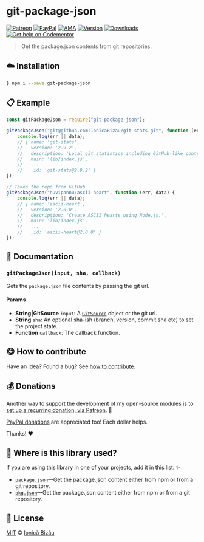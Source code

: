 
# git-package-json

 [![Patreon](https://img.shields.io/badge/Support%20me%20on-Patreon-%23e6461a.svg)][paypal-donations] [![PayPal](https://img.shields.io/badge/%24-paypal-f39c12.svg)][paypal-donations] [![AMA](https://img.shields.io/badge/ask%20me-anything-1abc9c.svg)](https://github.com/IonicaBizau/ama) [![Version](https://img.shields.io/npm/v/git-package-json.svg)](https://www.npmjs.com/package/git-package-json) [![Downloads](https://img.shields.io/npm/dt/git-package-json.svg)](https://www.npmjs.com/package/git-package-json) [![Get help on Codementor](https://cdn.codementor.io/badges/get_help_github.svg)](https://www.codementor.io/johnnyb?utm_source=github&utm_medium=button&utm_term=johnnyb&utm_campaign=github)

> Get the package.json contents from git repositories.

## :cloud: Installation

```sh
$ npm i --save git-package-json
```


## :clipboard: Example



```js
const gitPackageJson = require("git-package-json");

gitPackageJson("git@github.com:IonicaBizau/git-stats.git", function (err, data) {
    console.log(err || data);
    // { name: 'git-stats',
    //   version: '2.9.2',
    //   description: 'Local git statistics including GitHub-like contributions calendars.',
    //   main: 'lib/index.js',
    //   ...
    //   _id: 'git-stats@2.9.2' }
});

// Takes the repo from GitHub
gitPackageJson("nuvipannu/ascii-heart", function (err, data) {
    console.log(err || data);
    // { name: 'ascii-heart',
    //   version: '2.0.0',
    //   description: 'Create ASCII hearts using Node.js.',
    //   main: 'lib/index.js',
    //   ...
    //   _id: 'ascii-heart@2.0.0' }
});
```

## :memo: Documentation


### `gitPackageJson(input, sha, callback)`
Gets the `package.json` file contents by passing the git url.

#### Params
- **String|GitSource** `input`: A [`GitSource`](https://github.com/IonicaBizau/git-source) object or the git url.
- **String** `sha`: An optional sha-ish (branch, version, commit sha etc) to set the project state.
- **Function** `callback`: The callback function.



## :yum: How to contribute
Have an idea? Found a bug? See [how to contribute][contributing].

## :moneybag: Donations

Another way to support the development of my open-source modules is
to [set up a recurring donation, via Patreon][patreon]. :rocket:

[PayPal donations][paypal-donations] are appreciated too! Each dollar helps.

Thanks! :heart:

## :dizzy: Where is this library used?
If you are using this library in one of your projects, add it in this list. :sparkles:


 - [`package.json`](https://github.com/IonicaBizau/pkg.json#readme)—Get the package.json content either from npm or from a git repository.
 - [`pkg.json`](https://github.com/IonicaBizau/pkg.json#readme)—Get the package.json content either from npm or from a git repository.

## :scroll: License

[MIT][license] © [Ionică Bizău][website]

[patreon]: https://www.patreon.com/ionicabizau
[paypal-donations]: https://www.paypal.com/cgi-bin/webscr?cmd=_s-xclick&hosted_button_id=RVXDDLKKLQRJW
[donate-now]: http://i.imgur.com/6cMbHOC.png

[license]: http://showalicense.com/?fullname=Ionic%C4%83%20Biz%C4%83u%20%3Cbizauionica%40gmail.com%3E%20(http%3A%2F%2Fionicabizau.net)&year=2016#license-mit
[website]: http://ionicabizau.net
[contributing]: /CONTRIBUTING.md
[docs]: /DOCUMENTATION.md
